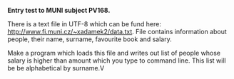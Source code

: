 __Entry test to MUNI subject PV168.__

There is a text file in UTF-8 which can be fund here: http://www.fi.muni.cz/~xadamek2/data.txt. File contains information about people, their name, surname, favourite book and salary.

Make a program which loads this file and writes out list of people whose salary is higher than amount which you type to command line. This list will be be alphabetical by surname.V


